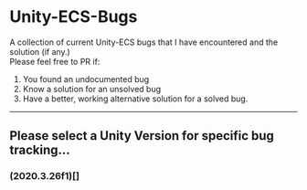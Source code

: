 # Unity-ECS-Bugs
A collection of current Unity-ECS bugs that I have encountered and the solution (if any.)  
Please feel free to PR if:
1. You found an undocumented bug
2. Know a solution for an unsolved bug
3. Have a better, working alternative solution for a solved bug.
---

## Please select a Unity Version for specific bug tracking...
### (2020.3.26f1)[]

